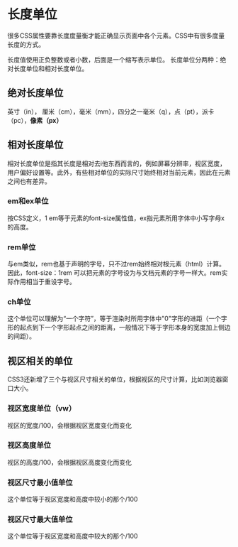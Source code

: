# 长度单位
很多CSS属性要靠长度度量衡才能正确显示页面中各个元素。CSS中有很多度量长度的方式。

长度值使用正负整数或者小数，后面是一个缩写表示单位。
长度单位分两种：绝对长度单位和相对长度单位。


## 绝对长度单位
英寸（in）， 厘米（cm），毫米（mm），四分之一毫米（q），点（pt），派卡（pc），**像素（px）**

## 相对长度单位
相对长度单位是指其长度是相对去i他东西而言的，例如屏幕分辨率，视区宽度，用户偏好设置等。此外，有些相对单位的实际尺寸始终相对当前元素，因此在元素之间也有差异。

### em和ex单位
按CSS定义，1 em等于元素的font-size属性值，ex指元素所用字体中小写字母x的高度。

### rem单位
与em类似，rem也基于声明的字号，只不过rem始终相对根元素（html）计算。因此，font-size：1rem 可以把元素的字号设为与文档元素的字号一样大。rem实际作用相当于重设字号。

### ch单位
这个单位可以理解为“一个字符”，等于渲染时所用字体中"0"字形的进距（一个字形的起点到下一个字形起点之间的距离，一般情况下等于字形本身的宽度加上侧边的间距）。


## 视区相关的单位
CSS3还新增了三个与视区尺寸相关的单位，根据视区的尺寸计算，比如浏览器窗口大小。

### 视区宽度单位（vw）
视区的宽度/100，会根据视区宽度变化而变化

### 视区高度单位
视区的高度/100，会根据视区高度变化而变化

### 视区尺寸最小值单位
这个单位等于视区宽度和高度中较小的那个/100

### 视区尺寸最大值单位
这个单位等于视区宽度和高度中较大的那个/100